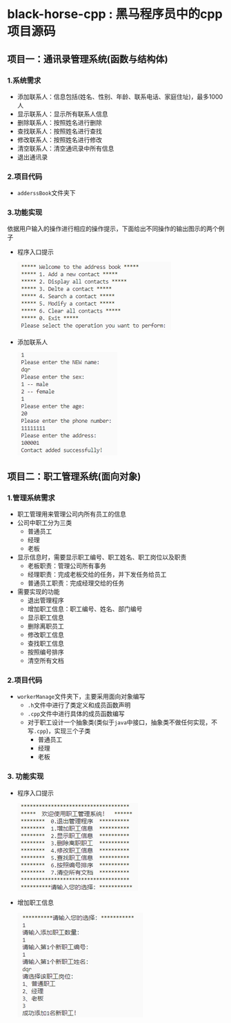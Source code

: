 # black-horse-cpp : 黑马程序员中的cpp项目源码
## 项目一：通讯录管理系统(函数与结构体)

### 1.系统需求
* 添加联系人：信息包括(姓名、性别、年龄、联系电话、家庭住址)，最多1000人
* 显示联系人：显示所有联系人信息
* 删除联系人：按照姓名进行删除
* 查找联系人：按照姓名进行查找
* 修改联系人：按照姓名进行修改
* 清空联系人：清空通讯录中所有信息
* 退出通讯录
### 2.项目代码

* ``adderssBook``文件夹下

### 3.功能实现
​	依据用户输入的操作进行相应的操作提示，下面给出不同操作的输出图示的两个例子

* 程序入口提示

  ![提示](./img/项目一入口提示.png)

* 添加联系人   

  ![添加](./img/项目一添加联系人.png)

## 项目二：职工管理系统(面向对象)

### 1.管理系统需求
* 职工管理用来管理公司内所有员工的信息
* 公司中职工分为三类
  * 普通员工
  * 经理
  * 老板
* 显示信息时，需要显示职工编号、职工姓名、职工岗位以及职责
  * 老板职责：管理公司所有事务
  * 经理职责：完成老板交给的任务，并下发任务给员工
  * 普通员工职责：完成经理交给的任务
* 需要实现的功能
  * 退出管理程序
  * 增加职工信息：职工编号、姓名、部门编号
  * 显示职工信息
  * 删除离职员工
  * 修改职工信息
  * 查找职工信息
  * 按照编号排序
  * 清空所有文档

### 2.项目代码

* ```workerManage```文件夹下，主要采用面向对象编写
  * ``.h``文件中进行了类定义和成员函数声明
  * ```.cpp```文件中进行具体的成员函数编写
  * 对于职工设计一个抽象类(类似于```java```中接口，抽象类不做任何实现，不写``.cpp``)，实现三个子类
    * 普通员工
    * 经理
    * 老板

### 3. 功能实现

* 程序入口提示

  ![2-entry](./img/项目二入口提示.png)

* 增加职工信息

  ![2-添加職工](./img/项目二添加职工.png)
